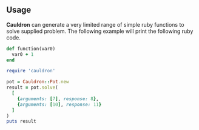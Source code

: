 ## Usage

**Cauldron** can generate a very limited range of simple ruby functions to solve supplied problem. The following example will print the following ruby code.

```ruby
def function(var0)
  var0 + 1
end
```

```ruby
require 'cauldron'

pot = Cauldron::Pot.new
result = pot.solve(
  [
    {arguments: [7], response: 8},
    {arguments: [10], response: 11}
  ]
)
puts result
```